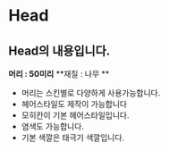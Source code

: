 # Head


## Head의 내용입니다.

**머리 : 50미리**
**재질 : 나무 **

- 머리는 스킨별로 다양하게 사용가능합니다.
- 헤어스타일도 제작이 가능합니다
- 모히칸이 기본 헤어스타일입니다.
- 염색도 가능합니다.
- 기본 색깔은 태극기 색깔입니다.
